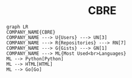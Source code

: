 <h1 align="center">CBRE</h1>

```mermaid
graph LR
COMPANY_NAME{CBRE}
COMPANY_NAME ---> U{Users} ---> UN[3]
COMPANY_NAME ---> R{Repositories} ---> RN[7]
COMPANY_NAME ---> G{Gists} ---> GN[1]
COMPANY_NAME ---> ML{Most Used<br>Languages}
ML --> Python[Python]
ML --> HTML[HTML]
ML --> Go[Go]
```
